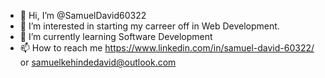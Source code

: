 - 👋 Hi, I’m @SamuelDavid60322
- 👀 I’m interested in starting my carreer off in Web Development.
- 🌱 I’m currently learning Software Development 
- 📫 How to reach me https://www.linkedin.com/in/samuel-david-60322/ or samuelkehindedavid@outlook.com 

<!---
SamuelDavid60322/SamuelDavid60322 is a ✨ special ✨ repository because its `README.md` (this file) appears on your GitHub profile.
You can click the Preview link to take a look at your changes.
--->
